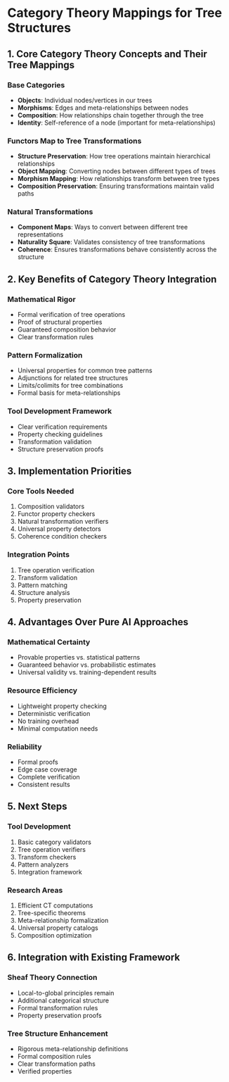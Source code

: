 # Category Theory Mappings for Tree Structures

## 1. Core Category Theory Concepts and Their Tree Mappings

### Base Categories
- **Objects**: Individual nodes/vertices in our trees
- **Morphisms**: Edges and meta-relationships between nodes
- **Composition**: How relationships chain together through the tree
- **Identity**: Self-reference of a node (important for meta-relationships)

### Functors Map to Tree Transformations
- **Structure Preservation**: How tree operations maintain hierarchical relationships
- **Object Mapping**: Converting nodes between different types of trees
- **Morphism Mapping**: How relationships transform between tree types
- **Composition Preservation**: Ensuring transformations maintain valid paths

### Natural Transformations
- **Component Maps**: Ways to convert between different tree representations
- **Naturality Square**: Validates consistency of tree transformations
- **Coherence**: Ensures transformations behave consistently across the structure

## 2. Key Benefits of Category Theory Integration

### Mathematical Rigor
- Formal verification of tree operations
- Proof of structural properties
- Guaranteed composition behavior
- Clear transformation rules

### Pattern Formalization
- Universal properties for common tree patterns
- Adjunctions for related tree structures
- Limits/colimits for tree combinations
- Formal basis for meta-relationships

### Tool Development Framework
- Clear verification requirements
- Property checking guidelines
- Transformation validation
- Structure preservation proofs

## 3. Implementation Priorities

### Core Tools Needed
1. Composition validators
2. Functor property checkers
3. Natural transformation verifiers
4. Universal property detectors
5. Coherence condition checkers

### Integration Points
1. Tree operation verification
2. Transform validation
3. Pattern matching
4. Structure analysis
5. Property preservation

## 4. Advantages Over Pure AI Approaches

### Mathematical Certainty
- Provable properties vs. statistical patterns
- Guaranteed behavior vs. probabilistic estimates
- Universal validity vs. training-dependent results

### Resource Efficiency
- Lightweight property checking
- Deterministic verification
- No training overhead
- Minimal computation needs

### Reliability
- Formal proofs
- Edge case coverage
- Complete verification
- Consistent results

## 5. Next Steps

### Tool Development
1. Basic category validators
2. Tree operation verifiers
3. Transform checkers
4. Pattern analyzers
5. Integration framework

### Research Areas
1. Efficient CT computations
2. Tree-specific theorems
3. Meta-relationship formalization
4. Universal property catalogs
5. Composition optimization

## 6. Integration with Existing Framework

### Sheaf Theory Connection
- Local-to-global principles remain
- Additional categorical structure
- Formal transformation rules
- Property preservation proofs

### Tree Structure Enhancement
- Rigorous meta-relationship definitions
- Formal composition rules
- Clear transformation paths
- Verified properties